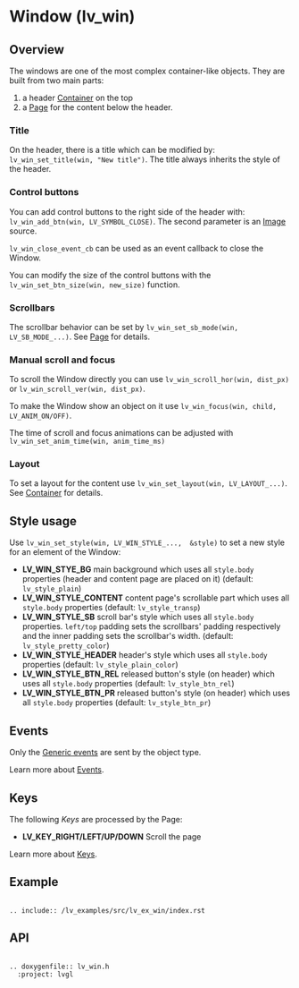 # Window (lv_win)

## Overview

The windows are one of the most complex container-like objects. They are built from two main parts: 
1. a header [Container](/object-types/cont) on the top 
2. a [Page](/object-types/page) for the content below the header. 

### Title
On the header, there is a title which can be modified by: `lv_win_set_title(win, "New title")`. The title always inherits the style of the header.

### Control buttons
You can add control buttons to the right side of the header with: `lv_win_add_btn(win, LV_SYMBOL_CLOSE)`. 
The second parameter is an [Image](/object-types/img) source.

`lv_win_close_event_cb` can be used as an event callback to close the Window.

You can modify the size of the control buttons with the `lv_win_set_btn_size(win, new_size)` function.

### Scrollbars

The scrollbar behavior can be set by `lv_win_set_sb_mode(win, LV_SB_MODE_...)`. See [Page](/object-types/page) for details.

### Manual scroll and focus
To scroll the Window directly you can use `lv_win_scroll_hor(win, dist_px)` or `lv_win_scroll_ver(win, dist_px)`.

To make the Window show an object on it use `lv_win_focus(win, child, LV_ANIM_ON/OFF)`.

The time of scroll and focus animations can  be adjusted with `lv_win_set_anim_time(win, anim_time_ms)`

### Layout
To set a layout for the content use `lv_win_set_layout(win, LV_LAYOUT_...)`. See [Container](/object-types/cont) for details.

## Style usage

Use `lv_win_set_style(win, LV_WIN_STYLE_...,  &style)` to set a new style for an element of the Window:

- **LV_WIN_STYE_BG** main background which uses all `style.body` properties (header and content page are placed on it) (default: `lv_style_plain`)
- **LV_WIN_STYLE_CONTENT** content page's scrollable part which uses all `style.body` properties (default: `lv_style_transp`)
- **LV_WIN_STYLE_SB** scroll bar's style which uses all `style.body` properties. `left/top` padding sets the scrollbars' padding respectively and the inner padding sets the scrollbar's width.  (default: `lv_style_pretty_color`)
- **LV_WIN_STYLE_HEADER** header's style which uses all `style.body` properties (default: `lv_style_plain_color`)
- **LV_WIN_STYLE_BTN_REL** released button's style (on header) which uses all `style.body` properties (default: `lv_style_btn_rel`)
- **LV_WIN_STYLE_BTN_PR** released button's style (on header) which uses all `style.body` properties (default: `lv_style_btn_pr`)

## Events
Only the [Generic events](/overview/event.html#generic-events) are sent by the object type.

Learn more about [Events](/overview/event).

## Keys

The following *Keys* are processed by the Page:
- **LV_KEY_RIGHT/LEFT/UP/DOWN** Scroll the page

Learn more about [Keys](/overview/indev).


## Example

```eval_rst

.. include:: /lv_examples/src/lv_ex_win/index.rst

```


## API 

```eval_rst

.. doxygenfile:: lv_win.h
  :project: lvgl
        
```
